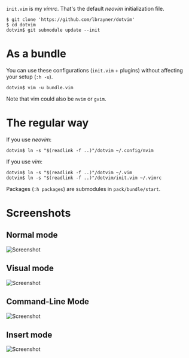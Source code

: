 `init.vim` is my *vimrc*. That's the default *neovim* initialization file.

```
$ git clone 'https://github.com/lbrayner/dotvim'
$ cd dotvim
dotvim$ git submodule update --init
```

# As a bundle

You can use these configurations (`init.vim` + plugins) without affecting your
setup (`:h -u`).

```
dotvim$ vim -u bundle.vim
```

Note that vim could also be `nvim` or `gvim`.

# The regular way

If you use *neovim*:

```
dotvim$ ln -s "$(readlink -f ..)"/dotvim ~/.config/nvim
```

If you use *vim*:

```
dotvim$ ln -s "$(readlink -f ..)"/dotvim ~/.vim
dotvim$ ln -s "$(readlink -f ..)"/dotvim/init.vim ~/.vimrc
```

Packages (`:h packages`) are submodules in `pack/bundle/start`.

# Screenshots

## Normal mode

![Screenshot](https://user-images.githubusercontent.com/5733531/93029066-e0c12f80-f5ee-11ea-91ec-d99f8f84d161.png)

## Visual mode

![Screenshot](https://user-images.githubusercontent.com/5733531/93029065-df900280-f5ee-11ea-9c93-a26c0042f9f7.png)

## Command-Line Mode

![Screenshot](https://user-images.githubusercontent.com/5733531/93029063-de5ed580-f5ee-11ea-89e6-e0540ddfc9fc.png)

## Insert mode

![Screenshot](https://user-images.githubusercontent.com/5733531/93029060-dbfc7b80-f5ee-11ea-938f-7c025cfc4c06.png)


